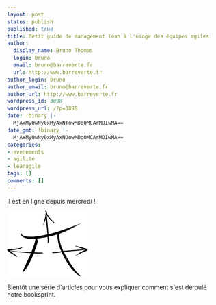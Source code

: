 ```yaml
---
layout: post
status: publish
published: true
title: Petit guide de management lean à l'usage des équipes agiles
author:
  display_name: Bruno Thomas
  login: bruno
  email: bruno@barreverte.fr
  url: http://www.barreverte.fr
author_login: bruno
author_email: bruno@barreverte.fr
author_url: http://www.barreverte.fr
wordpress_id: 3098
wordpress_url: /?p=3098
date: !binary |-
  MjAxMy0wNy0xMyAxNTowMDo0MCArMDIwMA==
date_gmt: !binary |-
  MjAxMy0wNy0xMyAxNDowMDo0MCArMDIwMA==
categories:
- evenements
- agilité
- leanagile
tags: []
comments: []
---
```

<p>Il est en ligne depuis mercredi !</p>
<p><a href="http://leanagilecamp.fr"><img src="/images/logoLeanAgileCamp.png" alt="Petit guide de management lean à l'usage des équipes agiles" width="189" height="153" class="aligncenter size-full wp-image-3099" /></a></p>
<p>Bientôt une série d'articles pour vous expliquer comment s'est déroulé notre booksprint.</p>
